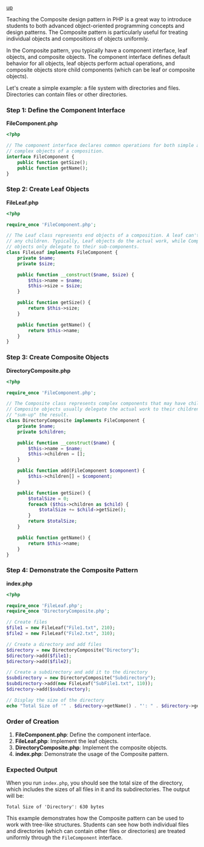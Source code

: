 [up](../README.md)


Teaching the Composite design pattern in PHP is a great way to introduce students to both advanced object-oriented programming concepts and design patterns. The Composite pattern is particularly useful for treating individual objects and compositions of objects uniformly.

In the Composite pattern, you typically have a component interface, leaf objects, and composite objects. The component interface defines default behavior for all objects, leaf objects perform actual operations, and composite objects store child components (which can be leaf or composite objects).

Let's create a simple example: a file system with directories and files. Directories can contain files or other directories.

### Step 1: Define the Component Interface

**FileComponent.php**
```php
<?php

// The component interface declares common operations for both simple and
// complex objects of a composition.
interface FileComponent {
    public function getSize();
    public function getName();
}
```

### Step 2: Create Leaf Objects

**FileLeaf.php**
```php
<?php

require_once 'FileComponent.php';

// The Leaf class represents end objects of a composition. A leaf can't have
// any children. Typically, Leaf objects do the actual work, while Composite
// objects only delegate to their sub-components.
class FileLeaf implements FileComponent {
    private $name;
    private $size;

    public function __construct($name, $size) {
        $this->name = $name;
        $this->size = $size;
    }

    public function getSize() {
        return $this->size;
    }

    public function getName() {
        return $this->name;
    }
}
```

### Step 3: Create Composite Objects

**DirectoryComposite.php**
```php
<?php

require_once 'FileComponent.php';

// The Composite class represents complex components that may have children.
// Composite objects usually delegate the actual work to their children and
// "sum-up" the result.
class DirectoryComposite implements FileComponent {
    private $name;
    private $children;

    public function __construct($name) {
        $this->name = $name;
        $this->children = [];
    }

    public function add(FileComponent $component) {
        $this->children[] = $component;
    }

    public function getSize() {
        $totalSize = 0;
        foreach ($this->children as $child) {
            $totalSize += $child->getSize();
        }
        return $totalSize;
    }

    public function getName() {
        return $this->name;
    }
}
```

### Step 4: Demonstrate the Composite Pattern

**index.php**
```php
<?php

require_once 'FileLeaf.php';
require_once 'DirectoryComposite.php';

// Create files
$file1 = new FileLeaf("File1.txt", 210);
$file2 = new FileLeaf("File2.txt", 310);

// Create a directory and add files
$directory = new DirectoryComposite("Directory");
$directory->add($file1);
$directory->add($file2);

// Create a subdirectory and add it to the directory
$subdirectory = new DirectoryComposite("Subdirectory");
$subdirectory->add(new FileLeaf("SubFile1.txt", 110));
$directory->add($subdirectory);

// Display the size of the directory
echo "Total Size of '" . $directory->getName() . "': " . $directory->getSize() . " bytes";
```

### Order of Creation

1. **FileComponent.php**: Define the component interface.
2. **FileLeaf.php**: Implement the leaf objects.
3. **DirectoryComposite.php**: Implement the composite objects.
4. **index.php**: Demonstrate the usage of the Composite pattern.

### Expected Output

When you run `index.php`, you should see the total size of the directory, which includes the sizes of all files in it and its subdirectories. The output will be:

```
Total Size of 'Directory': 630 bytes
```

This example demonstrates how the Composite pattern can be used to work with tree-like structures. Students can see how both individual files and directories (which can contain other files or directories) are treated uniformly through the `FileComponent` interface.
